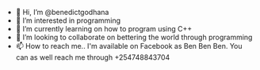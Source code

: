 - 👋 Hi, I’m @benedictgodhana
- 👀 I’m interested in programming 
- 🌱 I’m currently learning on how to program using C++
- 💞️ I’m looking to collaborate on bettering the world  through programming 
- 📫 How to reach me.. I'm available on Facebook as Ben Ben Ben. You can as well reach me through +254748843704
 

<!---
benedictgodhana/benedictgodhana is a ✨ special ✨ repository because its `README.md` (this file) appears on your GitHub profile.
You can click the Preview link to take a look at your changes.
--->
